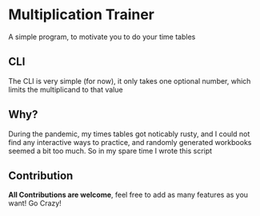 # Multiplication Trainer

A simple program, to motivate you to do your time tables

## CLI

The CLI is very simple (for now), it only takes one optional number, which limits the multiplicand to that value

## Why?

During the pandemic, my times tables got noticably rusty, and I could not find any interactive ways to practice, and randomly generated workbooks seemed a bit too much. So in my spare time I wrote this script

## Contribution

**All Contributions are welcome**, feel free to add as many features as you want!
Go Crazy!
